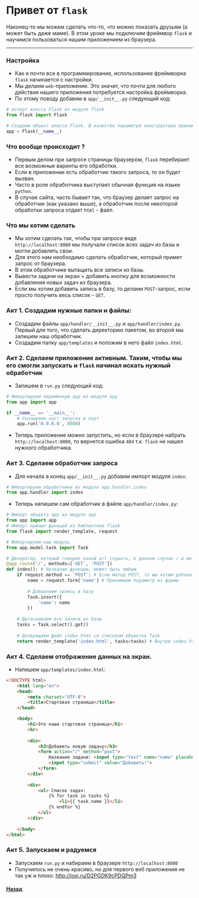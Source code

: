 # Привет от `flask`

Наконец-то мы можем сделать что-то, что можно показать друзьям (а может быть даже маме). 
В этом уроке мы подключим фреймвор `flask` и научимся пользоваться нашим приложением из браузера.
<hr>

### Настройка
* Как и почти все в программирование, использование фреймворка `flask` начинается с настройки.
* Мы делаем `web`-приложение. Это значит, что почти для любого действия нашего приложения потребуется настройка фреймворка.
* По этому поводу добавим в `app/__init__.py` следующий код:
```python
# испорт класса Flask из модуля flask
from flask import Flask

# Создаем объект класса Flask. В качестве параметра конструктора принемается название приложения.
app = Flask(__name__)
```

### Что вообще происходит ?
* Первым делом при запросе страницы браузером, `flask` перебирает все возможные варинты его обработки.
* Если в приложении есть обработчик такого запроса, то он будет вызван.
* Часто в роле обработчика выступает обычная функция на языке `python`.
* В случае сайта, часто бывает так, что браузер делает запрос на обработчик (как указано выше), а обработчик после некоторой обработки запроса отдает `html` - файл.


### Что мы хотим сделать
* Мы хотим сделать так, чтобы при запросе виде `http://localhost:8080` мы получали список всех задач из базы и могли добавлять свои.
* Для этого нам необходимо сделать обработчик, который примет запрос от браузера.
* В этом обработчике вытащить все записи из базы.
* Вывести задачи на экран + добавить кнопку для возможности добавления новых задач из браузера.
* Если мы хотим добавить запись в базу, то делаем `POST`-запрос, если просто получить весь список - `GET`.

### Акт 1. Создадим нужные папки и файлы:
* Создадим файлы `app/handler/__init__.py` и `app/handler/index.py`. Первый для того, что сделать директорию пакетом, во второй мы запишем наш обработчик.
* Создадим папку `app/templates` и положим в него файл `index.html`.

### Акт 2. Сделаем приложение активным. Таким, чтобы мы его смогли запускать и `flask` начинал искать нужный обработчик
* Запишем в `run.py` следующий код:
```python
# Импортируем переменную app из модуля app
from app import app

if __name__ == '__main__':
    # Указываем хост запуска и порт
    app.run('0.0.0.0', 8080)
```
* Теперь приложение можно запустить, но если в браузере набрать `http://localhost:8080`, то вернется ошибка `404` т.к. `flask` не нашел нужного обработчика.

### Акт 3. Сделаем обработчик запроса
* Для начала в конец `app/__init__.py` добавим импорт модуля `index`:
```python
# Импортируем обработчики из модуля app.handler.index
from app.handler import index
```
* Теперь напишем сам обработчик в файле `app/handler/index.py`:
```python
# Импорт объекта app из модуля app
from app import app
# Импорт нужных функций из библиотеки flask
from flask import render_template, request

# Импортируем наш модуль
from app.model.task import Task

# Декоратор, который говорил какой url слушать, в данном случае / и методы которые обработчик может воспринемать (post и get)
@app.route('/', methods=['GET', 'POST'])
def index(): # Название функции, может быть любым
    if request.method == 'POST': # Если метод POST, то мы хотим добавить значение в базу
        name = request.form['name'] # Принимаем параметр из формы
        
        # Добавляем запись в базу
        Task.insert({
            'name': name
        })
    
    # Вытаскиваем все записи из базы
    tasks = Task.select().get()
    
    # Возвращаем файл index.html со списоком объектов Task
    return render_template('index.html', tasks=tasks) # Внутри index.html мы сами определим как будет отображаться список tasks
```

### Акт 4. Сделаем отображение данных на экран.
* Напишем `app/templates/index.html`:
```html
<!DOCTYPE html>
    <html lang="en">
    <head>
        <meta charset="UTF-8">
        <title>Стартовая страница</title>
    </head>

    <body>
        <h1>Это наша стартовая страница</h1>
        <hr>
    
        <div>
            <h3>Добавить новую задачу</h3>
            <form action="/" method="post">
                Название задачи: <input type="text" name="name" placeholder="Название задачи"><br>
                <input type="submit" value="Добавить!">
            </form>
        </div>
    
        <div>
            <ul> Список задач:
                {% for task in tasks %}
                    <li>{{ task.name }}</li>
                {% endfor %}
            </ul>
        </div>
    
    </body>
</html>
```

### Акт 5. Запускаем и радуемся
* Запускаем `run.py` и набираем в браузере `http://localhost:8080`
* Получилось не очень красиво, но для первого веб приложения не так уж и плохо: http://joxi.ru/D2PGDK9cPDQPm3

#### [Назад](../README.md)